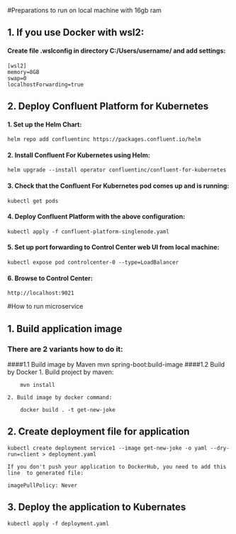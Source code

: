 #Preparations to run on local machine with 16gb ram

## 1. If you use Docker with wsl2:

#### Create file .wslconfig in directory C:/Users/username/ and add settings:
    [wsl2]
    memory=8GB
    swap=0
    localhostForwarding=true

## 2. Deploy Confluent Platform for Kubernetes
#### 1. Set up the Helm Chart:
    helm repo add confluentinc https://packages.confluent.io/helm
#### 2. Install Confluent For Kubernetes using Helm:
    helm upgrade --install operator confluentinc/confluent-for-kubernetes
#### 3. Check that the Confluent For Kubernetes pod comes up and is running:
    kubectl get pods
#### 4. Deploy Confluent Platform with the above configuration:
    kubectl apply -f confluent-platform-singlenode.yaml
#### 5. Set up port forwarding to Control Center web UI from local machine:
    kubectl expose pod controlcenter-0 --type=LoadBalancer
#### 6. Browse to Control Center:
    http://localhost:9021

#How to run microservice

## 1. Build application image
### There are 2 variants how to do it:

####1.1 Build image by Maven
    mvn spring-boot:build-image
####1.2 Build by Docker
    1. Build project by maven:

        mvn install

    2. Build image by docker command:

        docker build . -t get-new-joke
## 2. Create deployment file for application

    kubectl create deployment service1 --image get-new-joke -o yaml --dry-run=client > deployment.yaml

    If you don't push your application to DockerHub, you need to add this line  to generated file:

    imagePullPolicy: Never
## 3. Deploy the application to Kubernates

    kubectl apply -f deployment.yaml